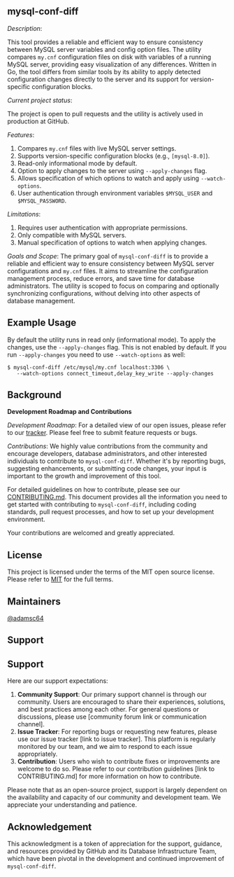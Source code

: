 ## mysql-conf-diff

_Description_: 

This tool provides a reliable and efficient way to ensure consistency between MySQL server variables and config option files. The utility compares `my.cnf` configuration files on disk with variables of a running MySQL server, providing easy visualization of any differences. Written in Go, the tool differs from similar tools by its ability to apply detected configuration changes directly to the server and its support for version-specific configuration blocks.

_Current project status_:

The project is open to pull requests and the utility is actively used in production at GitHub.

_Features_:
1. Compares `my.cnf` files with live MySQL server settings.
2. Supports version-specific configuration blocks (e.g., `[mysql-8.0]`).
3. Read-only informational mode by default.
4. Option to apply changes to the server using `--apply-changes` flag.
5. Allows specification of which options to watch and apply using `--watch-options`.
6. User authentication through environment variables `$MYSQL_USER` and `$MYSQL_PASSWORD`.

_Limitations_:
1. Requires user authentication with appropriate permissions.
2. Only compatible with MySQL servers.
3. Manual specification of options to watch when applying changes.

_Goals and Scope_:
The primary goal of `mysql-conf-diff` is to provide a reliable and efficient way to ensure consistency between MySQL server configurations and `my.cnf` files. It aims to streamline the configuration management process, reduce errors, and save time for database administrators. The utility is scoped to focus on comparing and optionally synchronizing configurations, without delving into other aspects of database management.

## Example Usage

By default the utility runs in read only (informational mode). To apply the
changes, use the `--apply-changes` flag. This is not enabled by default. If
you run `--apply-changes` you need to use `--watch-options` as well:

	$ mysql-conf-diff /etc/mysql/my.cnf localhost:3306 \
	   --watch-options connect_timeout,delay_key_write --apply-changes

## Background 

**Development Roadmap and Contributions**

_Development Roadmap_:
For a detailed view of our open issues, please refer to our [tracker](https://github.com/github/mysql-conf-diff/issues). Please feel free to submit feature requests or bugs.

_Contributions_:
We highly value contributions from the community and encourage developers, database administrators, and other interested individuals to contribute to `mysql-conf-diff`. Whether it's by reporting bugs, suggesting enhancements, or submitting code changes, your input is important to the growth and improvement of this tool. 

For detailed guidelines on how to contribute, please see our [CONTRIBUTING.md](CONTRIBUTING.md). This document provides all the information you need to get started with contributing to `mysql-conf-diff`, including coding standards, pull request processes, and how to set up your development environment.

Your contributions are welcomed and greatly appreciated.

## License 

This project is licensed under the terms of the MIT open source license. Please refer to [MIT](./LICENSE.txt) for the full terms.

## Maintainers 

[@adamsc64](https://github.com/adamsc64)

## Support

## Support

Here are our support expectations:

1. **Community Support**: Our primary support channel is through our community. Users are encouraged to share their experiences, solutions, and best practices among each other. For general questions or discussions, please use [community forum link or communication channel].
1. **Issue Tracker**: For reporting bugs or requesting new features, please use our issue tracker [link to issue tracker]. This platform is regularly monitored by our team, and we aim to respond to each issue appropriately.
1. **Contribution**: Users who wish to contribute fixes or improvements are welcome to do so. Please refer to our contribution guidelines [link to CONTRIBUTING.md] for more information on how to contribute.

Please note that as an open-source project, support is largely dependent on the availability and capacity of our community and development team. We appreciate your understanding and patience.

## Acknowledgement

This acknowledgment is a token of appreciation for the support, guidance, and resources provided by GitHub and its Database Infrastructure Team, which have been pivotal in the development and continued improvement of `mysql-conf-diff`.
